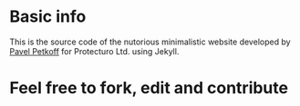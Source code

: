 # Basic info

This is the source code of the nutorious minimalistic website developed by [Pavel Petkoff](https://github.com/petkoff) for Protecturo Ltd. using Jekyll.

# Feel free to fork, edit and contribute

